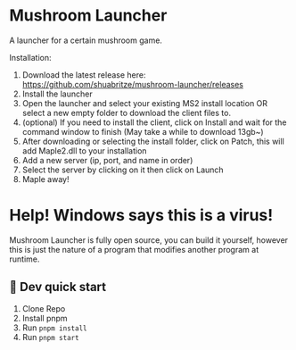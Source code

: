 # Mushroom Launcher

A launcher for a certain mushroom game.

Installation:
1. Download the latest release here: https://github.com/shuabritze/mushroom-launcher/releases
2. Install the launcher
3. Open the launcher and select your existing MS2 install location OR select a new empty folder to download the client files to.
4. (optional) If you need to install the client, click on Install and wait for the command window to finish (May take a while to download 13gb~)
5. After downloading or selecting the install folder, click on Patch, this will add Maple2.dll to your installation
6. Add a new server (ip, port, and name in order)
7. Select the server by clicking on it then click on Launch
8. Maple away!

# Help! Windows says this is a virus!
Mushroom Launcher is fully open source, you can build it yourself, however this is just the nature of a program that modifies another program at runtime.

## 🛫 Dev quick start

1. Clone Repo
2. Install pnpm
3. Run `pnpm install`
4. Run `pnpm start`
